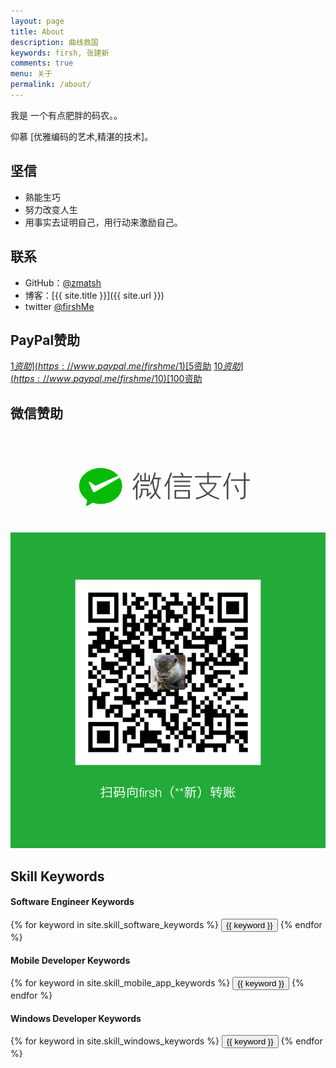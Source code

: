 ```yaml
---
layout: page
title: About
description: 曲线救国
keywords: firsh, 张建新
comments: true
menu: 关于
permalink: /about/
---
```


我是 一个有点肥胖的码农。。

仰慕 [优雅编码的艺术,精湛的技术]。

## 坚信

* 熟能生巧
* 努力改变人生
* 用事实去证明自己，用行动来激励自己。
## 联系

* GitHub：[@zmatsh](https://github.com/uk0)
* 博客：[{{ site.title }}]({{ site.url }})
* twitter [@firshMe](https://twitter.com/firshMe)

## PayPal赞助
[1$资助](https://www.paypal.me/firshme/1)
[5$资助](https://www.paypal.me/firshme/5)
[10$资助](https://www.paypal.me/firshme/10)
[100$资助](https://www.paypal.me/firshme/100)

## 微信赞助

![](/images/weixin/mm_facetoface_collect_qrcode_1498187590156.png)

## Skill Keywords


#### Software Engineer Keywords
<div class="btn-inline">
    {% for keyword in site.skill_software_keywords %}
    <button class="btn btn-outline" type="button">{{ keyword }}</button>
    {% endfor %}
</div>

#### Mobile Developer Keywords
<div class="btn-inline">
    {% for keyword in site.skill_mobile_app_keywords %}
    <button class="btn btn-outline" type="button">{{ keyword }}</button>
    {% endfor %}
</div>

#### Windows Developer Keywords
<div class="btn-inline">
    {% for keyword in site.skill_windows_keywords %}
    <button class="btn btn-outline" type="button">{{ keyword }}</button>
    {% endfor %}
</div>
